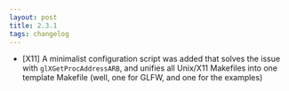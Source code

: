 ```yaml
---
layout: post
title: 2.3.1
tags: changelog
---
```


- \[X11\] A minimalist configuration script was added that solves the issue with
  `glXGetProcAddressARB`, and unifies all Unix/X11 Makefiles into one template
  Makefile (well, one for GLFW, and one for the examples)

